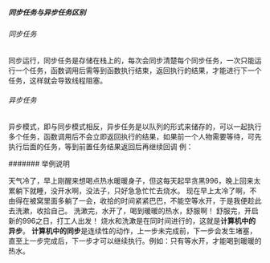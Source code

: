 ##### 同步任务与异步任务区别

###### 同步任务

同步运行，同步任务是存储在栈上的，每次会同步清楚每个同步任务，一次只能运行一个任务，函数调用后需等到函数执行结束，返回执行的结果，才能进行下一个任务，这样就会导致线程阻塞。

###### 异步任务

异步模式，即与同步模式相反，异步任务是以队列的形式来储存的，可以一起执行多个任务，函数调用后不会立即返回执行的结果，如果前一个人物需要等待，可先执行后面的任务，等到前置任务结果返回后再继续回调 例：

####### 举例说明

天气冷了，早上刚醒来想喝点热水暖暖身子，但这每天起早贪黑996，晚上回来太累躺下就睡，没开水啊，没法子，只好急急忙忙去烧水。
现在早上太冷了啊，不由得在被窝里面多躺了一会，收拾的时间紧紧巴巴，不能空等水开，于是我便趁此去洗漱，收拾自己。
洗漱完，水开了，喝到暖暖的热水，舒服啊！
舒服完，开启新的996之日，打工人出发！
烧水和洗漱是在同时间进行的，这就是**计算机中的异步**。
**计算机中的同步**是连续性的动作，上一步未完成前，下一步会发生堵塞，直至上一步完成后，下一步才可以继续执行。例如：只有等水开，才能喝到暖暖的热水。